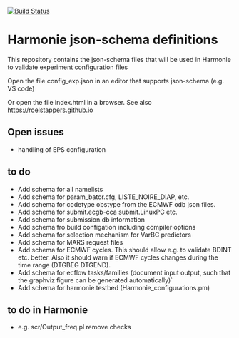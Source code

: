 [![Build Status](https://travis-ci.com/roelstappers/Harmonie.jl.svg?branch=master)](https://travis-ci.com/roelstappers/Harmonie.jl)

# Harmonie json-schema definitions 

This repository contains the json-schema files that will be used in Harmonie to validate experiment configuration files 

Open the file config_exp.json in an editor that supports json-schema (e.g. VS code)

Or open the file index.html in a browser. See also https://roelstappers.github.io

## Open issues 
- handling of  EPS configuration 

## to do
- Add schema for all namelists
- Add schema for param_bator.cfg, LISTE_NOIRE_DIAP, etc.
- Add schema for codetype obstype from the ECMWF odb json files.
- Add schema for submit.ecgb-cca submit.LinuxPC etc.
- Add schema for submission.db information
- Add schema fro build configation including compiler options
- Add schema for selection mechanism for VarBC predictors
- Add schema for MARS request files
- Add schema for ECMWF cycles. This should allow e.g. to validate BDINT etc. better. Also it should warn if ECMWF cycles changes during the time range (DTGBEG DTGEND). 
- Add schema for ecflow  tasks/families (document input output, such that the graphviz figure can be generated automatically)` 
- Add schema for harmonie testbed (Harmonie_configurations.pm)

## to do in Harmonie 
- e.g. scr/Output_freq.pl  remove checks

